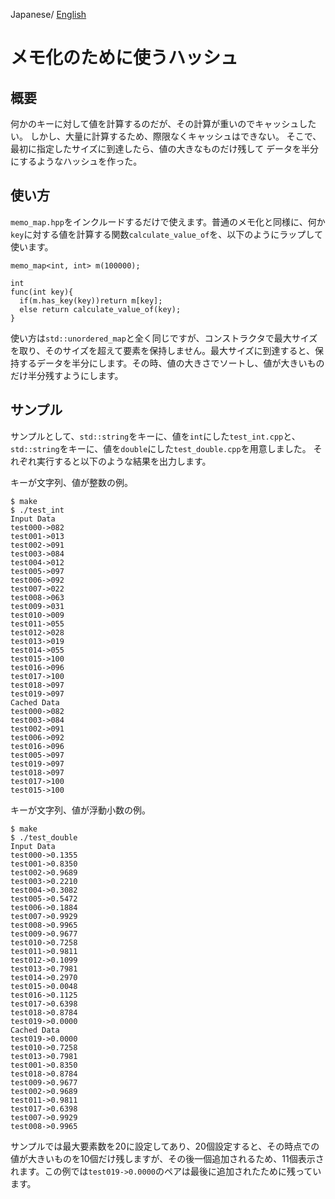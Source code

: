Japanese/ [English](README.md)

# メモ化のために使うハッシュ

## 概要

何かのキーに対して値を計算するのだが、その計算が重いのでキャッシュしたい。
しかし、大量に計算するため、際限なくキャッシュはできない。
そこで、最初に指定したサイズに到達したら、値の大きなものだけ残して
データを半分にするようなハッシュを作った。

## 使い方

`memo_map.hpp`をインクルードするだけで使えます。普通のメモ化と同様に、何か`key`に対する値を計算する関数`calculate_value_of`を、以下のようにラップして使います。

```
memo_map<int, int> m(100000);

int
func(int key){
  if(m.has_key(key))return m[key];
  else return calculate_value_of(key);
}
```

使い方は`std::unordered_map`と全く同じですが、コンストラクタで最大サイズを取り、そのサイズを超えて要素を保持しません。最大サイズに到達すると、保持するデータを半分にします。その時、値の大きさでソートし、値が大きいものだけ半分残すようにします。

## サンプル

サンプルとして、`std::string`をキーに、値を`int`にした`test_int.cpp`と、
`std::string`をキーに、値を`double`にした`test_double.cpp`を用意しました。
それぞれ実行すると以下のような結果を出力します。

キーが文字列、値が整数の例。

    $ make
    $ ./test_int
    Input Data
    test000->082
    test001->013
    test002->091
    test003->084
    test004->012
    test005->097
    test006->092
    test007->022
    test008->063
    test009->031
    test010->009
    test011->055
    test012->028
    test013->019
    test014->055
    test015->100
    test016->096
    test017->100
    test018->097
    test019->097
    Cached Data
    test000->082
    test003->084
    test002->091
    test006->092
    test016->096
    test005->097
    test019->097
    test018->097
    test017->100
    test015->100    

キーが文字列、値が浮動小数の例。

    $ make
    $ ./test_double
    Input Data
    test000->0.1355
    test001->0.8350
    test002->0.9689
    test003->0.2210
    test004->0.3082
    test005->0.5472
    test006->0.1884
    test007->0.9929
    test008->0.9965
    test009->0.9677
    test010->0.7258
    test011->0.9811
    test012->0.1099
    test013->0.7981
    test014->0.2970
    test015->0.0048
    test016->0.1125
    test017->0.6398
    test018->0.8784
    test019->0.0000
    Cached Data
    test019->0.0000
    test010->0.7258
    test013->0.7981
    test001->0.8350
    test018->0.8784
    test009->0.9677
    test002->0.9689
    test011->0.9811
    test017->0.6398
    test007->0.9929
    test008->0.9965

サンプルでは最大要素数を20に設定してあり、20個設定すると、その時点での値が大きいものを10個だけ残しますが、その後一個追加されるため、11個表示されます。この例では`test019->0.0000`のペアは最後に追加されたために残っています。

